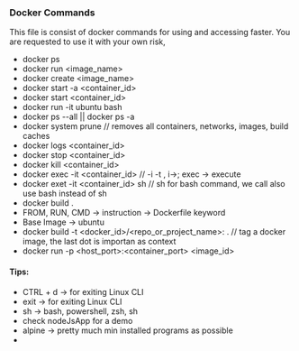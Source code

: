 ### Docker Commands
This file is consist of docker commands for using and accessing faster. You are requested to use it with your own risk, 
 * docker ps
 * docker run <image_name>
 * docker create <image_name>
 * docker start -a <container_id>
 * docker start <container_id>
 * docker run -it ubuntu bash
 * docker ps --all || docker ps -a
 * docker system prune // removes all containers, networks, images, build caches
 * docker logs <container_id>
 * docker stop <container_id>
 * docker kill <container_id>
 * docker exec -it <container_id> <command> // -i -t , i->; exec -> execute 
 * docker exet -it <container_id> sh // sh for bash command, we call also use bash instead of sh
 * docker build .
 * FROM, RUN, CMD -> instruction -> Dockerfile keyword
 * Base Image -> ubuntu 
 * docker build -t <docker_id>/<repo_or_project_name>:<version> . // tag a docker image, the last dot is importan as context 
 * docker run -p <host_port>:<container_port> <image_id>  

#### Tips: 
* CTRL + d -> for exiting Linux CLI
* exit -> for exiting Linux CLI  
* sh -> bash, powershell, zsh, sh
* check nodeJsApp for a demo
* alpine -> pretty much min installed programs as possible
* 
